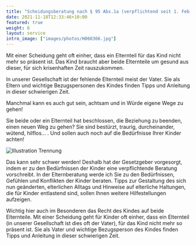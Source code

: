 ```yaml
---
title: "Scheidungs­beratung nach § 95 Abs.1a (verpflichtend seit 1. Feb. 2013)"
date: 2021-11-18T12:33:46+10:00
featured: true
weight: 6
layout: service
intro_image: ["images/photos/H060366.jpg"]
---
```


Mit einer Scheidung geht oft einher, dass ein Elternteil für das Kind nicht mehr so präsent ist. Das Kind braucht aber beide Elternteile um gesund aus dieser, für sich krisenhaften Zeit rauszukommen.

In unserer Gesellschaft ist der fehlende Elternteil meist der Vater. Sie als Eltern und wichtige Bezugspersonen des Kindes finden Tipps und Anleitung in dieser schwierigen Zeit.

Manchmal kann es auch gut sein, achtsam und in Würde eigene Wege zu gehen!

Sie beide oder ein Elternteil hat beschlossen, die Beziehung zu beenden, einen neuen Weg zu gehen?
Sie sind bestürzt, traurig, durcheinander, wütend, hilflos... . Und sollen auch noch auf die Bedürfnisse Ihrer Kinder achten!

![Illustration Trennung](../../images/illustrations/PT_Quehenberger_Trennung.png)

Das kann sehr schwer werden! Deshalb hat der Gesetzgeber vorgesorgt, indem er zu den Bedürfnissen der Kinder eine verpflichtende Beratung vorschreibt. In der Elternberatung werde ich Sie zu den Bedürfnissen, Gefühlen und Konflikten der Kinder beraten. Tipps zur Gestaltung des sich nun geänderten, elterlichen Alltags und Hinweise auf elterliche Haltungen, die für Kinder entlastend sind, sollen Ihnen weitere Hilfestellungen aufzeigen.

Wichtig hier auch im Besonderen das Recht des Kindes auf beide Elternteile. Mit einer Scheidung geht für Kinder oft einher, dass ein Elternteil (in unserer Gesellschaft ist dies oft der Vater), für das Kind nicht mehr so präsent ist. Sie als Vater und wichtige Bezugsperson des Kindes finden Tipps und Anleitung in dieser schwierigen Zeit.


